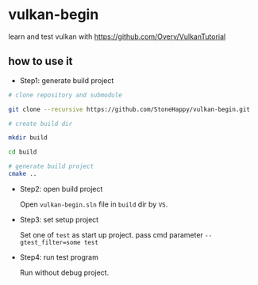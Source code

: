 # vulkan-begin

learn and test vulkan with https://github.com/Overv/VulkanTutorial

## how to use it

* Step1: generate build project
```bash
# clone repository and submodule

git clone --recursive https://github.com/StoneHappy/vulkan-begin.git

# create build dir

mkdir build

cd build

# generate build project
cmake ..
```
* Step2: open build project

    Open ``vulkan-begin.sln`` file in ``build`` dir by ``VS``.

* Step3: set setup project

    Set one of ``test`` as start up project. pass cmd parameter `--gtest_filter=some test`

* Step4: run test program

    Run without debug project.